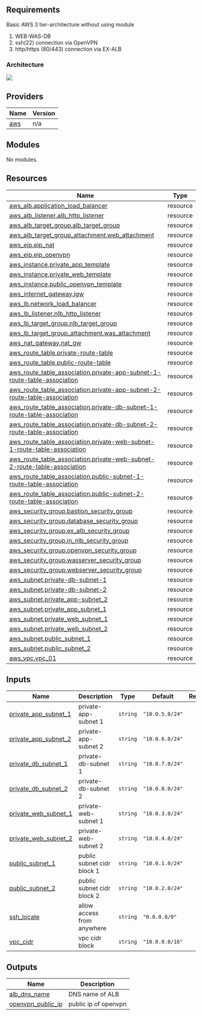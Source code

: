 <!-- BEGIN_TF_DOCS -->
## Requirements

Basic AWS 3 tier-architecture without using module

1. WEB-WAS-DB
2. ssh(22) connection via OpenVPN
3. http/https (80/443) connection via EX-ALB

### Architecture

![](https://github.com/deepcrystal2/terraform_3-tier_basic/blob/main/3-tier-architecture.drawio.png)

## Providers

| Name | Version |
|------|---------|
| <a name="provider_aws"></a> [aws](#provider\_aws) | n/a |

## Modules

No modules.

## Resources

| Name | Type |
|------|------|
| [aws_alb.application_load_balancer](https://registry.terraform.io/providers/hashicorp/aws/latest/docs/resources/alb) | resource |
| [aws_alb_listener.alb_http_listener](https://registry.terraform.io/providers/hashicorp/aws/latest/docs/resources/alb_listener) | resource |
| [aws_alb_target_group.alb_target_group](https://registry.terraform.io/providers/hashicorp/aws/latest/docs/resources/alb_target_group) | resource |
| [aws_alb_target_group_attachment.web_attachment](https://registry.terraform.io/providers/hashicorp/aws/latest/docs/resources/alb_target_group_attachment) | resource |
| [aws_eip.eip_nat](https://registry.terraform.io/providers/hashicorp/aws/latest/docs/resources/eip) | resource |
| [aws_eip.eip_openvpn](https://registry.terraform.io/providers/hashicorp/aws/latest/docs/resources/eip) | resource |
| [aws_instance.private_app_template](https://registry.terraform.io/providers/hashicorp/aws/latest/docs/resources/instance) | resource |
| [aws_instance.private_web_template](https://registry.terraform.io/providers/hashicorp/aws/latest/docs/resources/instance) | resource |
| [aws_instance.public_openvpn_template](https://registry.terraform.io/providers/hashicorp/aws/latest/docs/resources/instance) | resource |
| [aws_internet_gateway.igw](https://registry.terraform.io/providers/hashicorp/aws/latest/docs/resources/internet_gateway) | resource |
| [aws_lb.network_load_balancer](https://registry.terraform.io/providers/hashicorp/aws/latest/docs/resources/lb) | resource |
| [aws_lb_listener.nlb_http_listener](https://registry.terraform.io/providers/hashicorp/aws/latest/docs/resources/lb_listener) | resource |
| [aws_lb_target_group.nlb_target_group](https://registry.terraform.io/providers/hashicorp/aws/latest/docs/resources/lb_target_group) | resource |
| [aws_lb_target_group_attachment.was_attachment](https://registry.terraform.io/providers/hashicorp/aws/latest/docs/resources/lb_target_group_attachment) | resource |
| [aws_nat_gateway.nat_gw](https://registry.terraform.io/providers/hashicorp/aws/latest/docs/resources/nat_gateway) | resource |
| [aws_route_table.private-route-table](https://registry.terraform.io/providers/hashicorp/aws/latest/docs/resources/route_table) | resource |
| [aws_route_table.public-route-table](https://registry.terraform.io/providers/hashicorp/aws/latest/docs/resources/route_table) | resource |
| [aws_route_table_association.private-app-subnet-1-route-table-association](https://registry.terraform.io/providers/hashicorp/aws/latest/docs/resources/route_table_association) | resource |
| [aws_route_table_association.private-app-subnet-2-route-table-association](https://registry.terraform.io/providers/hashicorp/aws/latest/docs/resources/route_table_association) | resource |
| [aws_route_table_association.private-db-subnet-1-route-table-association](https://registry.terraform.io/providers/hashicorp/aws/latest/docs/resources/route_table_association) | resource |
| [aws_route_table_association.private-db-subnet-2-route-table-association](https://registry.terraform.io/providers/hashicorp/aws/latest/docs/resources/route_table_association) | resource |
| [aws_route_table_association.private-web-subnet-1-route-table-association](https://registry.terraform.io/providers/hashicorp/aws/latest/docs/resources/route_table_association) | resource |
| [aws_route_table_association.private-web-subnet-2-route-table-association](https://registry.terraform.io/providers/hashicorp/aws/latest/docs/resources/route_table_association) | resource |
| [aws_route_table_association.public-subnet-1-route-table-association](https://registry.terraform.io/providers/hashicorp/aws/latest/docs/resources/route_table_association) | resource |
| [aws_route_table_association.public-subnet-2-route-table-association](https://registry.terraform.io/providers/hashicorp/aws/latest/docs/resources/route_table_association) | resource |
| [aws_security_group.bastion_security_group](https://registry.terraform.io/providers/hashicorp/aws/latest/docs/resources/security_group) | resource |
| [aws_security_group.database_security_group](https://registry.terraform.io/providers/hashicorp/aws/latest/docs/resources/security_group) | resource |
| [aws_security_group.ex_alb_security_group](https://registry.terraform.io/providers/hashicorp/aws/latest/docs/resources/security_group) | resource |
| [aws_security_group.in_nlb_security_group](https://registry.terraform.io/providers/hashicorp/aws/latest/docs/resources/security_group) | resource |
| [aws_security_group.openvpn_security_group](https://registry.terraform.io/providers/hashicorp/aws/latest/docs/resources/security_group) | resource |
| [aws_security_group.wasserver_security_group](https://registry.terraform.io/providers/hashicorp/aws/latest/docs/resources/security_group) | resource |
| [aws_security_group.webserver_security_group](https://registry.terraform.io/providers/hashicorp/aws/latest/docs/resources/security_group) | resource |
| [aws_subnet.private-db-subnet-1](https://registry.terraform.io/providers/hashicorp/aws/latest/docs/resources/subnet) | resource |
| [aws_subnet.private-db-subnet-2](https://registry.terraform.io/providers/hashicorp/aws/latest/docs/resources/subnet) | resource |
| [aws_subnet.private_app-subnet_2](https://registry.terraform.io/providers/hashicorp/aws/latest/docs/resources/subnet) | resource |
| [aws_subnet.private_app_subnet_1](https://registry.terraform.io/providers/hashicorp/aws/latest/docs/resources/subnet) | resource |
| [aws_subnet.private_web_subnet_1](https://registry.terraform.io/providers/hashicorp/aws/latest/docs/resources/subnet) | resource |
| [aws_subnet.private_web_subnet_2](https://registry.terraform.io/providers/hashicorp/aws/latest/docs/resources/subnet) | resource |
| [aws_subnet.public_subnet_1](https://registry.terraform.io/providers/hashicorp/aws/latest/docs/resources/subnet) | resource |
| [aws_subnet.public_subnet_2](https://registry.terraform.io/providers/hashicorp/aws/latest/docs/resources/subnet) | resource |
| [aws_vpc.vpc_01](https://registry.terraform.io/providers/hashicorp/aws/latest/docs/resources/vpc) | resource |

## Inputs

| Name | Description | Type | Default | Required |
|------|-------------|------|---------|:--------:|
| <a name="input_private_app_subnet_1"></a> [private\_app\_subnet\_1](#input\_private\_app\_subnet\_1) | private-app-subnet 1 | `string` | `"10.0.5.0/24"` | no |
| <a name="input_private_app_subnet_2"></a> [private\_app\_subnet\_2](#input\_private\_app\_subnet\_2) | private-app-subnet 2 | `string` | `"10.0.6.0/24"` | no |
| <a name="input_private_db_subnet_1"></a> [private\_db\_subnet\_1](#input\_private\_db\_subnet\_1) | private-db-subnet 1 | `string` | `"10.0.7.0/24"` | no |
| <a name="input_private_db_subnet_2"></a> [private\_db\_subnet\_2](#input\_private\_db\_subnet\_2) | private-db-subnet 2 | `string` | `"10.0.8.0/24"` | no |
| <a name="input_private_web_subnet_1"></a> [private\_web\_subnet\_1](#input\_private\_web\_subnet\_1) | private-web-subnet 1 | `string` | `"10.0.3.0/24"` | no |
| <a name="input_private_web_subnet_2"></a> [private\_web\_subnet\_2](#input\_private\_web\_subnet\_2) | private-web-subnet 2 | `string` | `"10.0.4.0/24"` | no |
| <a name="input_public_subnet_1"></a> [public\_subnet\_1](#input\_public\_subnet\_1) | public subnet cidr block 1 | `string` | `"10.0.1.0/24"` | no |
| <a name="input_public_subnet_2"></a> [public\_subnet\_2](#input\_public\_subnet\_2) | public subnet cidr block 2 | `string` | `"10.0.2.0/24"` | no |
| <a name="input_ssh_locate"></a> [ssh\_locate](#input\_ssh\_locate) | allow access from anywhere | `string` | `"0.0.0.0/0"` | no |
| <a name="input_vpc_cidr"></a> [vpc\_cidr](#input\_vpc\_cidr) | vpc cidr block | `string` | `"10.0.0.0/16"` | no |

## Outputs

| Name | Description |
|------|-------------|
| <a name="output_alb_dns_name"></a> [alb\_dns\_name](#output\_alb\_dns\_name) | DNS name of ALB |
| <a name="output_openvpn_public_ip"></a> [openvpn\_public\_ip](#output\_openvpn\_public\_ip) | public ip of openvpn |
<!-- END_TF_DOCS -->
